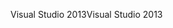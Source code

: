 <span data-ttu-id="290e1-101">Visual Studio 2013</span><span class="sxs-lookup"><span data-stu-id="290e1-101">Visual Studio 2013</span></span>